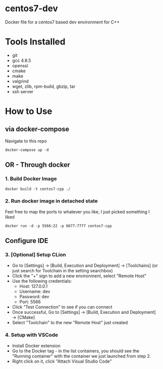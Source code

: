# centos7-dev
Docker file for a centos7 based dev environment for C++

# Tools Installed
- git
- gcc 4.8.5
- openssl
- cmake
- make
- valgrind
- wget, zlib, rpm-build, gbzip, tar
- ssh server

# How to Use

## via docker-compose

Navigate to this repo

```
docker-compose up -d
```

## OR - Through docker

### 1. Build Docker Image

```
docker build -t centos7-cpp ./
```

### 2. Run docker image in detached state

Feel free to map the ports to whatever you like, I just picked something I liked
```
docker run -d -p 5566:22 -p 6677:7777 centos7-cpp
```

## Configure IDE
### 3. [Optional] Setup CLion

- Go to [Settings] -> [Build, Execution and Deployment] ->  [Toolchains] (or just search for Toolchain in the setting searchbox)
- Click the "+" sign to add a new environment, select "Remote Host"
- Use the following credentials:
    - Host: 127.0.0.1
    - Username: dev
    - Password: dev
    - Port: 5566
- Click "Test Connection" to see if you can connect
- Once successful, Go to [Settings] -> [Build, Execution and Deployment] -> [CMake]
- Select "Toolchain" to the new "Remote Host" just created


### 4. Setup with VSCode

- Install Docker extension
- Go to the Docker tag - in the list containers, you should see the "Running container" with the container we just launched from step 2.
- Right click on it, click "Attach Visual Studio Code"